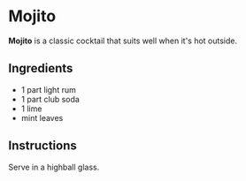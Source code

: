# Mojito

**Mojito** is a classic cocktail that suits well when it's hot outside.

## Ingredients

- 1 part light rum
- 1 part club soda
- 1 lime
- mint leaves

## Instructions

Serve in a highball glass.
